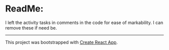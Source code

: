 # ReadMe: 

I left the activity tasks in comments in the code for ease of markability. I can remove these if need be. 

-----

This project was bootstrapped with [Create React App](https://github.com/facebook/create-react-app).


